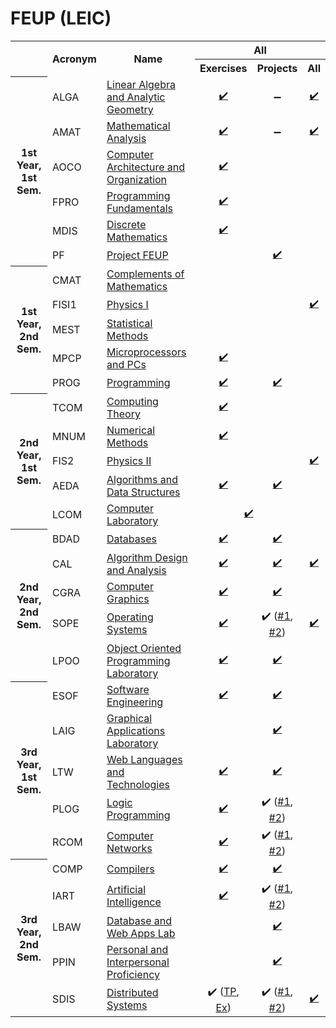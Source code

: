 <h1>FEUP (LEIC)</h1>

<table class="uni-resources">
    <tr>
        <td rowspan="2"></td>
        <th style="text-align:center" rowspan="2">Acronym</th>
        <th style="text-align:center" rowspan="2">Name</th>
        <th style="text-align:center" colspan="3">All</th>
    </tr>
    <tr>
        <th style="text-align:center">Exercises</th>
        <th style="text-align:center">Projects</th>
        <th style="text-align:center">All</th>
    </tr>
    <tr>
        <th rowspan="6" class="rotate"><div>1st Year, 1st Sem.</div></th>
        <td>ALGA</td>
        <td><a href="https://sigarra.up.pt/feup/pt/ucurr_geral.ficha_uc_view?pv_ocorrencia_id=484362">Linear Algebra and Analytic Geometry</a></td>
        <td style="text-align:center"><a href="https://github.com/pedronunomacedo/ALGA-Year2Semester2/tree/main/Fichas">✔️</a></td>
        <td style="text-align:center">➖</td>
        <td style="text-align:center"><a href="https://github.com/pedronunomacedo/ALGA-Year2Semester2">✔️</a></td>
    </tr>
    <tr>
        <td>AMAT</td>
        <td><a href="https://sigarra.up.pt/feup/en/ucurr_geral.ficha_uc_view?pv_ocorrencia_id=436424">Mathematical Analysis</a></td>
        <td style="text-align:center"><a href="https://github.com/pedronunomacedo/AMAT-Year2Semester2/tree/main/Fichas">✔️</a></td>
        <td style="text-align:center">➖</td>
        <td style="text-align:center"><a href="https://github.com/pedronunomacedo/AMAT-Year2Semester2">✔️</a></td>
    </tr>
    <tr>
        <td>AOCO</td>
        <td><a href="https://sigarra.up.pt/feup/en/ucurr_geral.ficha_uc_view?pv_ocorrencia_id=436427">Computer Architecture and Organization</a></td>
        <td style="text-align:center"><a href="https://github.com/dmfrodrigues/feup-aoco-ex">✔️</a></td>
        <td style="text-align:center"></td>
        <td style="text-align:center"></td>
    </tr>
    <tr>
        <td>FPRO</td>
        <td><a href="https://sigarra.up.pt/feup/en/ucurr_geral.ficha_uc_view?pv_ocorrencia_id=436425">Programming Fundamentals</a></td>
        <td style="text-align:center"><a href="https://github.com/dmfrodrigues/feup-fpro-ex">✔️</a></td>
        <td style="text-align:center"></td>
        <td style="text-align:center"></td>
    </tr>
    <tr>
        <td>MDIS</td>
        <td><a href="https://sigarra.up.pt/feup/en/ucurr_geral.ficha_uc_view?pv_ocorrencia_id=436426">Discrete Mathematics</a></td>
        <td style="text-align:center"><a href="https://github.com/dmfrodrigues/feup-mdis-ex">✔️</a></td>
        <td style="text-align:center"></td>
        <td style="text-align:center"></td>
    </tr>
    <tr>
        <td>PF</td>
        <td><a href="https://sigarra.up.pt/feup/en/ucurr_geral.ficha_uc_view?pv_ocorrencia_id=438941">Project FEUP</a></td>
        <td style="text-align:center"></td>
        <td style="text-align:center"><a href="https://github.com/dmfrodrigues/feup-pf-proj">✔️</a></td>
        <td style="text-align:center"></td>
    </tr>
    <tr>
        <th rowspan="5" class="rotate"><div>1st Year, 2nd Sem.</div></th>
        <td>CMAT</td>
        <td><a href="https://sigarra.up.pt/feup/en/ucurr_geral.ficha_uc_view?pv_ocorrencia_id=436428">Complements of Mathematics</a></td>
        <td style="text-align:center"></td>
        <td style="text-align:center"></td>
        <td style="text-align:center"></td>
    </tr>
    <tr>
        <td>FISI1</td>
        <td><a href="https://sigarra.up.pt/feup/en/ucurr_geral.ficha_uc_view?pv_ocorrencia_id=436429">Physics I</a></td>
        <td style="text-align:center"></td>
        <td style="text-align:center"></td>
        <td style="text-align:center"><a href="https://github.com/dmfrodrigues/feup-fis1-form">✔️</a></td>
    </tr>
    <tr>
        <td>MEST</td>
        <td><a href="https://sigarra.up.pt/feup/en/ucurr_geral.ficha_uc_view?pv_ocorrencia_id=436432">Statistical Methods</a></td>
        <td style="text-align:center"></td>
        <td style="text-align:center"></td>
        <td style="text-align:center"></td>
    </tr>
    <tr>
        <td>MPCP</td>
        <td><a href="https://sigarra.up.pt/feup/en/ucurr_geral.ficha_uc_view?pv_ocorrencia_id=436431">Microprocessors and PCs</a></td>
        <td style="text-align:center"><a href="https://github.com/dmfrodrigues/feup-mpcp-ex">✔️</a></td>
        <td style="text-align:center"></td>
        <td style="text-align:center"></td>
    </tr>
    <tr>
        <td>PROG</td>
        <td><a href="https://sigarra.up.pt/feup/en/ucurr_geral.ficha_uc_view?pv_ocorrencia_id=436430">Programming</a></td>
        <td style="text-align:center"><a href="https://github.com/dmfrodrigues/feup-prog-ex">✔️</a></td>
        <td style="text-align:center"><a href="https://github.com/dmfrodrigues/feup-prog-proj">✔️</a></td>
        <td style="text-align:center"></td>
    </tr>
    <tr>
        <th rowspan="5" class="rotate"><div>2nd Year, 1st Sem.</div></th>
        <td>TCOM</td>
        <td><a href="https://sigarra.up.pt/feup/en/ucurr_geral.ficha_uc_view?pv_ocorrencia_id=436437">Computing Theory</a></td>
        <td style="text-align:center"><a href="https://github.com/dmfrodrigues/feup-tcom-ex">✔️</a></td>
        <td style="text-align:center"></td>
        <td style="text-align:center"></td>
    </tr>
    <tr>
        <td>MNUM</td>
        <td><a href="https://sigarra.up.pt/feup/en/ucurr_geral.ficha_uc_view?pv_ocorrencia_id=436436">Numerical Methods</a></td>
        <td style="text-align:center"><a href="https://github.com/dmfrodrigues/feup-mnum-ex">✔️</a></td>
        <td style="text-align:center"></td>
        <td style="text-align:center"></td>
    </tr>
    <tr>
        <td>FIS2</td>
        <td><a href="https://sigarra.up.pt/feup/en/ucurr_geral.ficha_uc_view?pv_ocorrencia_id=436434">Physics II</a></td>
        <td style="text-align:center"></td>
        <td style="text-align:center"></td>
        <td style="text-align:center"><a href="https://github.com/dmfrodrigues/feup-fis2-form">✔️</a></td>
    </tr>
    <tr>
        <td>AEDA</td>
        <td><a href="https://sigarra.up.pt/feup/en/ucurr_geral.ficha_uc_view?pv_ocorrencia_id=436433">Algorithms and Data Structures</a></td>
        <td style="text-align:center"><a href="https://github.com/dmfrodrigues/feup-aeda-ex">✔️</a></td>
        <td style="text-align:center"><a href="https://github.com/dmfrodrigues/feup-aeda-proj">✔️</a></td>
        <td style="text-align:center"></td>
    </tr>
    <tr>
        <td>LCOM</td>
        <td><a href="https://sigarra.up.pt/feup/en/ucurr_geral.ficha_uc_view?pv_ocorrencia_id=436435">Computer Laboratory</a></td>
        <td colspan="2" style="text-align:center"><a href="https://github.com/dmfrodrigues/feup-lcom">✔️</a></td>
        <td style="text-align:center"></td>
    </tr>
    <tr>
        <th rowspan="5" class="rotate"><div>2nd Year, 2nd Sem.</div></th>
        <td>BDAD</td>
        <td><a href="https://sigarra.up.pt/feup/en/ucurr_geral.ficha_uc_view?pv_ocorrencia_id=436439">Databases</a></td>
        <td style="text-align:center"><a href="https://github.com/dmfrodrigues/feup-bdad-ex">✔️</a></td>
        <td style="text-align:center"><a href="https://github.com/dmfrodrigues/feup-bdad-proj">✔️</a></td>
        <td style="text-align:center"></td>
    </tr>
    <tr>
        <td>CAL</td>
        <td><a href="https://sigarra.up.pt/feup/en/ucurr_geral.ficha_uc_view?pv_ocorrencia_id=436441">Algorithm Design and Analysis</a></td>
        <td style="text-align:center"><a href="https://github.com/dmfrodrigues/feup-cal-ex">✔️</a></td>
        <td style="text-align:center"><a href="https://github.com/dmfrodrigues/feup-cal-proj">✔️</a></td>
        <td style="text-align:center"><a href="https://github.com/dmfrodrigues/feup-cal-exam">✔️</a></td>
    </tr>
    <tr>
        <td>CGRA</td>
        <td><a href="https://sigarra.up.pt/feup/en/ucurr_geral.ficha_uc_view?pv_ocorrencia_id=436438">Computer Graphics</a></td>
        <td style="text-align:center"><a href="https://github.com/dmfrodrigues/feup-cgra-tp">✔️</a></td>
        <td style="text-align:center"><a href="https://github.com/dmfrodrigues/feup-cgra-proj">✔️</a></td>
        <td style="text-align:center"></td>
    </tr>
    <tr>
        <td>SOPE</td>
        <td><a href="https://sigarra.up.pt/feup/en/ucurr_geral.ficha_uc_view?pv_ocorrencia_id=436440">Operating Systems</a></td>
        <td style="text-align:center"><a href="https://github.com/dmfrodrigues/feup-sope-ex">✔️</a></td>
        <td style="text-align:center">✔️ (<a href="https://github.com/dmfrodrigues/feup-sope-proj1">#1</a>, <a href="https://github.com/dmfrodrigues/feup-sope-proj2">#2</a>)</td>
        <td style="text-align:center"><a href="https://github.com/dmfrodrigues/feup-sope-exam">✔️</a></td>
    </tr>
    <tr>
        <td>LPOO</td>
        <td><a href="https://sigarra.up.pt/feup/en/ucurr_geral.ficha_uc_view?pv_ocorrencia_id=436442">Object Oriented Programming Laboratory</a></td>
        <td style="text-align:center"><a href="https://github.com/dmfrodrigues/feup-lpoo-ex">✔️</a></td>
        <td style="text-align:center"><a href="https://github.com/dmfrodrigues/feup-lpoo-proj">✔️</a></td>
        <td style="text-align:center"></td>
    </tr>
    <tr>
        <th rowspan="5" class="rotate"><div>3rd Year, 1st Sem.</div></th>
        <td>ESOF</td>
        <td><a href="https://sigarra.up.pt/feup/en/UCURR_GERAL.FICHA_UC_VIEW?pv_ocorrencia_id=459481">Software Engineering</a></td>
        <td style="text-align:center"><a href="https://github.com/dmfrodrigues/feup-esof-ex">✔️</a></td>
        <td style="text-align:center"><a href="https://github.com/dmfrodrigues/feup-esof-proj">✔️</a></td>
        <td style="text-align:center"></td>
    </tr>
    <tr>
        <td>LAIG</td>
        <td><a href="https://sigarra.up.pt/feup/en/UCURR_GERAL.FICHA_UC_VIEW?pv_ocorrencia_id=459484">Graphical Applications Laboratory</a></td>
        <td style="text-align:center"></td>
        <td style="text-align:center"><a href="https://github.com/dmfrodrigues/feup-laig-proj">✔️</a></td>
        <td style="text-align:center"></td>
    </tr>
    <tr>
        <td>LTW</td>
        <td><a href="https://sigarra.up.pt/feup/en/UCURR_GERAL.FICHA_UC_VIEW?pv_ocorrencia_id=459485">Web Languages and Technologies</a></td>
        <td style="text-align:center"><a href="https://github.com/dmfrodrigues/feup-ltw-ex">✔️</a></td>
        <td style="text-align:center"><a href="https://github.com/dmfrodrigues/feup-ltw-proj">✔️</a></td>
        <td style="text-align:center"></td>
    </tr>
    <tr>
        <td>PLOG</td>
        <td><a href="https://sigarra.up.pt/feup/en/UCURR_GERAL.FICHA_UC_VIEW?pv_ocorrencia_id=459482">Logic Programming</a></td>
        <td style="text-align:center"><a href="https://github.com/dmfrodrigues/feup-plog-ex">✔️</a></td>
        <td style="text-align:center">✔️ (<a href="https://github.com/dmfrodrigues/feup-plog-tp1">#1</a>, <a href="https://github.com/dmfrodrigues/feup-plog-tp2">#2</a>)</td>
        <td style="text-align:center"></td>
    </tr>
    <tr>
        <td>RCOM</td>
        <td><a href="https://sigarra.up.pt/feup/pt/ucurr_geral.ficha_uc_view?pv_ocorrencia_id=459483">Computer Networks</a></td>
        <td style="text-align:center"><a href="https://github.com/dmfrodrigues/feup-rcom-ex">✔️</a></td>
        <td style="text-align:center">✔️ (<a href="https://github.com/dmfrodrigues/feup-rcom-l1">#1</a>, <a href="https://github.com/dmfrodrigues/feup-rcom-l2">#2</a>)</td>
        <td style="text-align:center"></td>
    </tr>
    <tr>
        <th rowspan="5" class="rotate"><div>3rd Year, 2nd Sem.</div></th>
        <td>COMP</td>
        <td><a href="https://sigarra.up.pt/feup/en/ucurr_geral.ficha_uc_view?pv_ocorrencia_id=459486">Compilers</a></td>
        <td style="text-align:center"><a href="https://github.com/dmfrodrigues/feup-comp-ex">✔️</a></td>
        <td style="text-align:center"><a href="https://github.com/dmfrodrigues/feup-comp-proj">✔️</a></td>
        <td style="text-align:center"></td>
    </tr>
    <tr>
        <td>IART</td>
        <td><a href="https://sigarra.up.pt/feup/en/ucurr_geral.ficha_uc_view?pv_ocorrencia_id=459487">Artificial Intelligence</a></td>
        <td style="text-align:center"><a href="https://github.com/dmfrodrigues/feup-iart-ex">✔️</a></td>
        <td style="text-align:center">✔️ (<a href="https://github.com/dmfrodrigues/feup-iart-proj1">#1</a>, <a href="https://github.com/dmfrodrigues/feup-iart-proj2">#2</a>)</td>
        <td style="text-align:center"></td>
    </tr>
    <tr>
        <td>LBAW</td>
        <td><a href="https://sigarra.up.pt/feup/en/ucurr_geral.ficha_uc_view?pv_ocorrencia_id=459490">Database and Web Apps Lab</a></td>
        <td style="text-align:center"></td>
        <td style="text-align:center"> <a href="https://github.com/dmfrodrigues/feup-lbaw-proj">✔️</a></td>
        <td style="text-align:center"></td>
    </tr>
    <tr>
        <td>PPIN</td>
        <td><a href="https://sigarra.up.pt/feup/en/ucurr_geral.ficha_uc_view?pv_ocorrencia_id=459488">Personal and Interpersonal Proficiency</a></td>
        <td style="text-align:center"></td>
        <td style="text-align:center"><a href="https://github.com/dmfrodrigues/feup-ppin-proj">✔️</a></td>
        <td style="text-align:center"></td>
    </tr>
    <tr>
        <td>SDIS</td>
        <td><a href="https://sigarra.up.pt/feup/en/ucurr_geral.ficha_uc_view?pv_ocorrencia_id=459489">Distributed Systems</a></td>
        <td style="text-align:center">✔️ (<a href="https://github.com/dmfrodrigues/feup-sdis-tp">TP</a>, <a href="https://github.com/dmfrodrigues/feup-sdis-ex">Ex</a>)</td>
        <td style="text-align:center">✔️ (<a href="https://github.com/dmfrodrigues/feup-sdis-proj1">#1</a>, <a href="https://github.com/dmfrodrigues/feup-sdis-proj2">#2</a>)</td>
        <td style="text-align:center"><a href="https://github.com/dmfrodrigues/feup-sdis-form">✔️</a></td>
    </tr>
</table>
